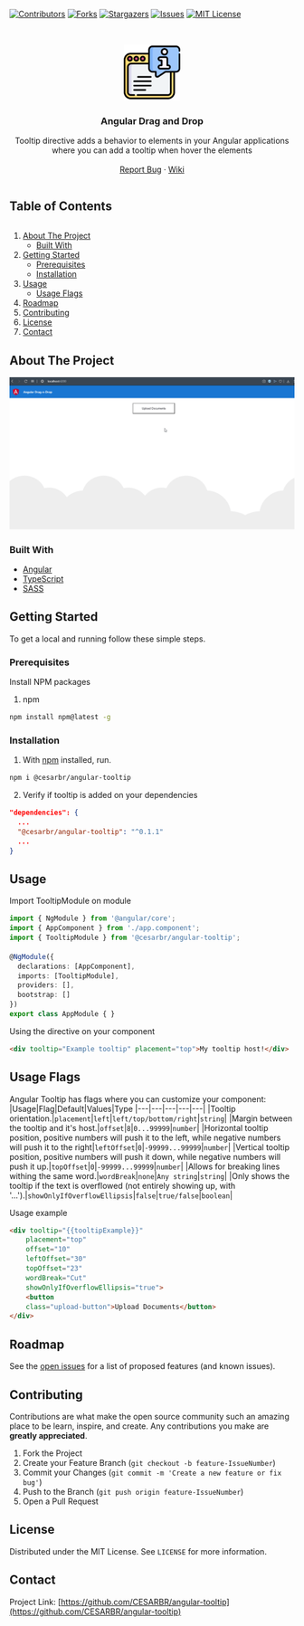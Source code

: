 [![Contributors][contributors-shield]][contributors-url]
[![Forks][forks-shield]][forks-url]
[![Stargazers][stars-shield]][stars-url]
[![Issues][issues-shield]][issues-url]
[![MIT License][license-shield]][license-url]

<!-- PROJECT LOGO -->
<br />
<p align="center">
  <a href="https://github.com/CESARBR/angular-tooltip">
    <img src="tooltip.svg" alt="tooltip" width="100" height="100">
  </a>

  <h3 align="center">Angular Drag and Drop</h3>

  <p align="center">
    Tooltip directive adds a behavior to elements in your Angular applications where you can add a tooltip
    when hover the elements
    <br />
    <br />
    <a href="https://github.com/CESARBR/angular-tooltip/issues">Report Bug</a>
    ·
    <a href="https://github.com/CESARBR/angular-tooltip/wiki">Wiki</a>
  </p>
</p>



<!-- TABLE OF CONTENTS -->
<div>
  <summary><h2 style="display: inline-block">Table of Contents</h2></summary>
  <ol>
    <li>
      <a href="#about-the-project">About The Project</a>
      <ul>
        <li><a href="#built-with">Built With</a></li>
      </ul>
    </li>
    <li>
      <a href="#getting-started">Getting Started</a>
      <ul>
        <li><a href="#prerequisites">Prerequisites</a></li>
        <li><a href="#installation">Installation</a></li>
      </ul>
    </li>
    <li>
      <a href="#usage">Usage</a>
      <ul>
        <li><a href="#UsageFlags">Usage Flags</a></li>
      </ul>
    </li>
    <li><a href="#roadmap">Roadmap</a></li>
    <li><a href="#contributing">Contributing</a></li>
    <li><a href="#license">License</a></li>
    <li><a href="#contact">Contact</a></li>
  </ol>
</div>

## About The Project

![GIF demo](tooltipLib.gif)

### Built With

* [Angular](https://angular.io)
* [TypeScript](https://www.typescriptlang.org)
* [SASS](https://sass-lang.com)

## Getting Started

To get a local and running follow these simple steps.

### Prerequisites

Install NPM packages

1. npm
```sh
npm install npm@latest -g
```

### Installation

1. With [npm](https://npmjs.org/) installed, run.
```sh
npm i @cesarbr/angular-tooltip
```

2. Verify if tooltip is added on your dependencies
```json
"dependencies": {
  ...
  "@cesarbr/angular-tooltip": "^0.1.1"
  ...
}
```

## Usage

Import TooltipModule on module
```ts
import { NgModule } from '@angular/core';
import { AppComponent } from './app.component';
import { TooltipModule } from '@cesarbr/angular-tooltip';

@NgModule({
  declarations: [AppComponent],
  imports: [TooltipModule],
  providers: [],
  bootstrap: []
})
export class AppModule { }
```

Using the directive on your component
```html
<div tooltip="Example tooltip" placement="top">My tooltip host!</div>
```

## Usage Flags
Angular Tooltip has flags where you can customize your component:
|Usage|Flag|Default|Values|Type
|---|---|---|---|---|
|Tooltip orientation.|`placement`|`left`|`left/top/bottom/right`|`string`|
|Margin between the tooltip and it's host.|`offset`|`8`|`0...99999`|`number`|
|Horizontal tooltip position, positive numbers will push it to the left, while negative numbers will push it to the right|`leftOffset`|`0`|`-99999...99999`|`number`|
|Vertical tooltip position, positive numbers will push it down, while negative numbers will push it up.|`topOffset`|`0`|`-99999...99999`|`number`|
|Allows for breaking lines withing the same word.|`wordBreak`|`none`|`Any string`|`string`|
|Only shows the tooltip if the text is overflowed (not entirely showing up, with '...').|`showOnlyIfOverflowEllipsis`|`false`|`true/false`|`boolean`|

Usage example
```html
<div tooltip="{{tooltipExample}}"
    placement="top"
    offset="10"
    leftOffset="30"
    topOffset="23"
    wordBreak="Cut"
    showOnlyIfOverflowEllipsis="true">
    <button
    class="upload-button">Upload Documents</button>
</div>
```

## Roadmap

See the [open issues](https://github.com/CESARBR/angular-tooltip/issues) for a list of proposed features (and known issues).

## Contributing

Contributions are what make the open source community such an amazing place to be learn, inspire, and create. Any contributions you make are **greatly appreciated**.

1. Fork the Project
2. Create your Feature Branch (`git checkout -b feature-IssueNumber`)
3. Commit your Changes (`git commit -m 'Create a new feature or fix bug'`)
4. Push to the Branch (`git push origin feature-IssueNumber`)
5. Open a Pull Request

## License

Distributed under the MIT License. See `LICENSE` for more information.

## Contact

Project Link: [https://github.com/CESARBR/angular-tooltip](https://github.com/CESARBR/angular-tooltip)

<!-- MARKDOWN LINKS & IMAGES -->
[contributors-shield]: https://img.shields.io/github/contributors/CESARBR/angular-tooltip.svg?style=for-the-badge
[contributors-url]: https://github.com/CESARBR/angular-tooltip/graphs/contributors
[forks-shield]: https://img.shields.io/github/forks/CESARBR/angular-tooltip.svg?style=for-the-badge
[forks-url]: https://github.com/CESARBR/angular-tooltip/network/members
[stars-shield]: https://img.shields.io/github/stars/CESARBR/angular-tooltip.svg?style=for-the-badge
[stars-url]: https://github.com/CESARBR/angular-tooltip/stargazers
[issues-shield]: https://img.shields.io/github/issues/CESARBR/angular-tooltip.svg?style=for-the-badge
[issues-url]: https://github.com/CESARBR/angular-tooltip/issues
[license-shield]: https://img.shields.io/github/license/CESARBR/angular-tooltip.svg?style=for-the-badge
[license-url]: https://github.com/CESARBR/angular-tooltip/blob/main/LICENSE
